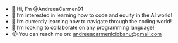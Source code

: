 - 👋 Hi, I’m @AndreeaCarmen91
- 👀 I’m interested in learning how to code and equity in the AI world!
- 🌱 I’m currently learning how to navigate through the coding world!
- 💞️ I’m looking to collaborate on any programming language!
- 📫 You can reach me on: andreeacarmenlciobanu@gmail.com 

<!---
AndreeaCarmen91/AndreeaCarmen91 is a ✨ special ✨ repository because its `README.md` (this file) appears on your GitHub profile.
You can click the Preview link to take a look at your changes.
--->
